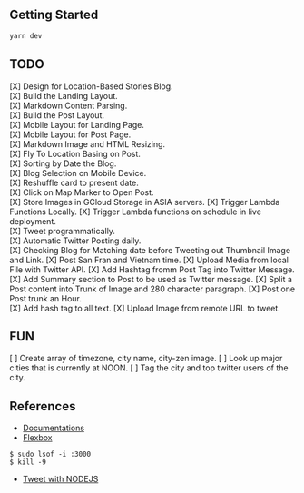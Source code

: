 ## Getting Started

```bash
yarn dev
```

## TODO
[X] Design for Location-Based Stories Blog.  
[X] Build the Landing Layout.  
[X] Markdown Content Parsing.      
[X] Build the Post Layout.   
[X] Mobile Layout for Landing Page.      
[X] Mobile Layout for Post Page.  
[X] Markdown Image and HTML Resizing.  
[X] Fly To Location Basing on Post.  
[X] Sorting by Date the Blog.  
[X] Blog Selection on Mobile Device.    
[X] Reshuffle card to present date.      
[X] Click on Map Marker to Open Post.  
[X] Store Images in GCloud Storage in ASIA servers.
[X] Trigger Lambda Functions Locally.
[X] Trigger Lambda functions on schedule in live deployment.  
[X] Tweet programmatically.  
[X] Automatic Twitter Posting daily.  
[X] Checking Blog for Matching date before Tweeting out Thumbnail Image and Link. 
[X] Post San Fran and Vietnam time.
[X] Upload Media from local File with Twitter API.
[X] Add Hashtag fromm Post Tag into Twitter Message.
[X] Add Summary section to Post to be used as Twitter message. 
[X] Split a Post content into Trunk of Image and 280 character paragraph. 
[X] Post one Post trunk an Hour.  
[X] Add hash tag to all text.
[X] Upload Image from remote URL to tweet.  


## FUN
[ ] Create array of timezone, city name, city-zen image.
[ ] Look up major cities that is currently at NOON.
[ ] Tag the city and top twitter users of the city.


## References
- [Documentations](https://nextjs.org/docs)
- [Flexbox](https://flexbox.malven.co/)

```
$ sudo lsof -i :3000
$ kill -9 
```

- [Tweet with NODEJS](https://www.geeksforgeeks.org/tweet-using-node-js-and-twitter-api/)